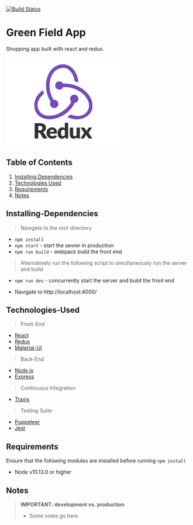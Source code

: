 [![Build Status](https://travis-ci.org/teamuru/greenfieldApp.svg?branch=master)](https://travis-ci.org/teamuru/greenfieldApp)

# Green Field App

Shopping app built with react and redux.

<!-- TODO: link to a .gif of the app -->
<!-- <img src='./snapshot.gif' height='80%' width='80%'> -->

![Interface](documentation/Redux.png)

## Table of Contents

1. [Installing Dependencies](#Installing-Dependencies)
2. [Technologies Used](#Technologies-Used)
3. [Requirements](#Requirements)
4. [Notes](#Notes)

## Installing-Dependencies

> Navigate to the root directory

- `npm install`
- `npm start` - start the sevrer in production
- `npm run build` - webpack build the front end

> Alternatively run the following script to simultaneously run the server and build

- `npm run dev` - concurrently start the server and build the front end

* Navigate to http://localhost:4000/

## Technologies-Used

> Front-End

- [React](https://reactjs.org/)
- [Redux](https://redux.js.org/)
- [Material-UI](https://material-ui.com/)

> Back-End

- [Node.js](https://nodejs.org/en/)
- [Express](https://expressjs.com)

> Continuous Integration

- [Travis](https://travis-ci.org/)

> Testing Suite

- [Puppeteer](https://pptr.dev/)
- [Jest](https://jestjs.io/docs/en/api)

## Requirements

Ensure that the following modules are installed before running `npm install`

- Node v10.13.0 or higher

## Notes

> **IMPORTANT: development vs. production**
>
> - Some notes go here
